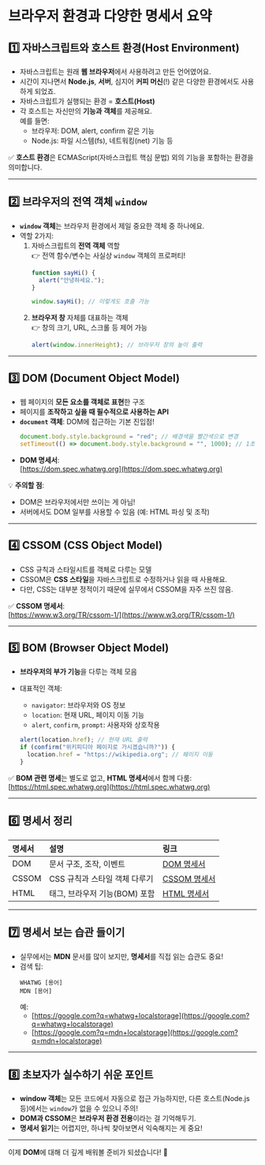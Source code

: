 
# 브라우저 환경과 다양한 명세서 요약

## 1️⃣ 자바스크립트와 **호스트 환경(Host Environment)**

- 자바스크립트는 원래 **웹 브라우저**에서 사용하려고 만든 언어였어요.
- 시간이 지나면서 **Node.js**, **서버**, 심지어 **커피 머신**(!) 같은 다양한 환경에서도 사용하게 되었죠.
- 자바스크립트가 실행되는 환경 = **호스트(Host)**
- 각 호스트는 자신만의 **기능과 객체**를 제공해요.  
  예를 들면:
    - 브라우저: DOM, alert, confirm 같은 기능
    - Node.js: 파일 시스템(fs), 네트워킹(net) 기능 등

✅ **호스트 환경**은 ECMAScript(자바스크립트 핵심 문법) 외의 기능을 포함하는 환경을 의미합니다.

---

## 2️⃣ **브라우저의 전역 객체 `window`**

- **`window` 객체**는 브라우저 환경에서 제일 중요한 객체 중 하나에요.
- 역할 2가지:
    1. 자바스크립트의 **전역 객체** 역할  
       👉 전역 함수/변수는 사실상 `window` 객체의 프로퍼티!
       ```javascript
       function sayHi() {
         alert("안녕하세요.");
       }
  
       window.sayHi(); // 이렇게도 호출 가능
       ```
    2. **브라우저 창** 자체를 대표하는 객체  
       👉 창의 크기, URL, 스크롤 등 제어 가능
       ```javascript
       alert(window.innerHeight); // 브라우저 창의 높이 출력
       ```

---

## 3️⃣ **DOM (Document Object Model)**

- 웹 페이지의 **모든 요소를 객체로 표현**한 구조
- 페이지를 **조작하고 싶을 때 필수적으로 사용하는 API**
- **`document` 객체**: DOM에 접근하는 기본 진입점!
  ```javascript
  document.body.style.background = "red"; // 배경색을 빨간색으로 변경
  setTimeout(() => document.body.style.background = "", 1000); // 1초 후 원상복귀
  ```
- **DOM 명세서**:  
  [https://dom.spec.whatwg.org](https://dom.spec.whatwg.org)

💡 **주의할 점**:
- DOM은 브라우저에서만 쓰이는 게 아님!
- 서버에서도 DOM 일부를 사용할 수 있음 (예: HTML 파싱 및 조작)

---

## 4️⃣ **CSSOM (CSS Object Model)**

- CSS 규칙과 스타일시트를 객체로 다루는 모델
- CSSOM은 **CSS 스타일**을 자바스크립트로 수정하거나 읽을 때 사용해요.
- 다만, CSS는 대부분 정적이기 때문에 실무에서 CSSOM을 자주 쓰진 않음.

✅ **CSSOM 명세서**:  
[https://www.w3.org/TR/cssom-1/](https://www.w3.org/TR/cssom-1/)

---

## 5️⃣ **BOM (Browser Object Model)**

- **브라우저의 부가 기능**을 다루는 객체 모음
- 대표적인 객체:
    - `navigator`: 브라우저와 OS 정보
    - `location`: 현재 URL, 페이지 이동 기능
    - `alert`, `confirm`, `prompt`: 사용자와 상호작용

  ```javascript
  alert(location.href); // 현재 URL 출력
  if (confirm("위키피디아 페이지로 가시겠습니까?")) {
    location.href = "https://wikipedia.org"; // 페이지 이동
  }
  ```

✅ **BOM 관련 명세**는 별도로 없고, **HTML 명세서**에서 함께 다룸:  
[https://html.spec.whatwg.org](https://html.spec.whatwg.org)

---

## 6️⃣ **명세서 정리**

| 명세서 | 설명 | 링크 |
|:---|:---|:---|
| DOM | 문서 구조, 조작, 이벤트 | [DOM 명세서](https://dom.spec.whatwg.org) |
| CSSOM | CSS 규칙과 스타일 객체 다루기 | [CSSOM 명세서](https://www.w3.org/TR/cssom-1/) |
| HTML | 태그, 브라우저 기능(BOM) 포함 | [HTML 명세서](https://html.spec.whatwg.org) |

---

## 7️⃣ **명세서 보는 습관 들이기**

- 실무에서는 **MDN** 문서를 많이 보지만, **명세서**를 직접 읽는 습관도 중요!
- 검색 팁:
  ```
  WHATWG [용어]
  MDN [용어]
  ```
  예:
    - [https://google.com?q=whatwg+localstorage](https://google.com?q=whatwg+localstorage)
    - [https://google.com?q=mdn+localstorage](https://google.com?q=mdn+localstorage)

---

## 8️⃣ **초보자가 실수하기 쉬운 포인트**

- **window 객체**는 모든 코드에서 자동으로 접근 가능하지만, 다른 호스트(Node.js 등)에서는 `window`가 없을 수 있으니 주의!
- **DOM과 CSSOM**은 **브라우저 환경 전용**이라는 걸 기억해두기.
- **명세서 읽기**는 어렵지만, 하나씩 찾아보면서 익숙해지는 게 중요!

---

이제 **DOM**에 대해 더 깊게 배워볼 준비가 되셨습니다! 🚀
